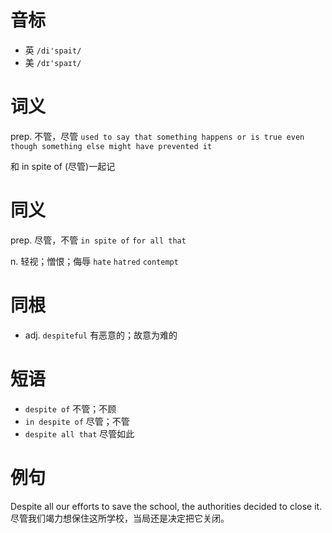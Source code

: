 # 音标

- 英 `/di'spait/`
- 美 `/dɪ'spaɪt/`

# 词义

prep. 不管，尽管
`used to say that something happens or is true even though something else might have prevented it`



和 in spite of (尽管)一起记

# 同义

prep. 尽管，不管
`in spite of` `for all that`

n. 轻视；憎恨；侮辱
`hate` `hatred` `contempt`

# 同根

- adj. `despiteful` 有恶意的；故意为难的

# 短语

- `despite of` 不管；不顾
- `in despite of` 尽管；不管
- `despite all that` 尽管如此

# 例句

Despite all our efforts to save the school, the authorities decided to close it.
尽管我们竭力想保住这所学校，当局还是决定把它关闭。


